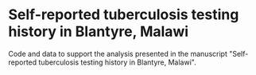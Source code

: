 # Self-reported tuberculosis testing history in Blantyre, Malawi

Code and data to support the analysis presented in the manuscript "Self-reported tuberculosis testing history in Blantyre, Malawi".  
